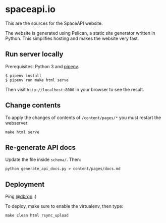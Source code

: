 # spaceapi.io

This are the sources for the SpaceAPI website.

The website is generated using Pelican, a static site generator written in
Python. This simplifies hosting and makes the website very fast.

## Run server locally

Prerequisites: Python 3 and [pipenv](https://docs.pipenv.org/).

    $ pipenv install
    $ pipenv run make html serve

Then visit `http://localhost:8000` in your browser to see the result.

## Change contents

To apply the changes of contents of `/content/pages/*` you must restart the webserver:

    make html serve

## Re-generate API docs

Update the file inside `schema/`. Then:

    python generate_api_docs.py > content/pages/docs.md

## Deployment

Ping [@dbrgn](https://github.com/dbrgn/) :)

To deploy, make sure to enable the virtualenv, then type:

    make clean html rsync_upload
